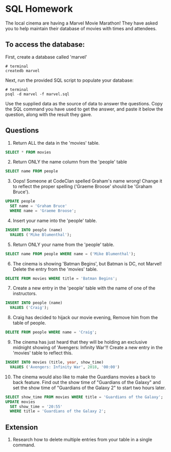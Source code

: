 # SQL Homework

The local cinema are having a Marvel Movie Marathon! They have asked you to help maintain their database of movies with times and attendees.

## To access the database:

First, create a database called 'marvel'

```
# terminal
createdb marvel
```

Next, run the provided SQL script to populate your database:

```
# terminal
psql -d marvel -f marvel.sql
```

Use the supplied data as the source of data to answer the questions. Copy the SQL command you have used to get the answer, and paste it below the question, along with the result they gave.

## Questions

1.  Return ALL the data in the 'movies' table.

```SQL
SELECT * FROM movies
```

2.  Return ONLY the name column from the 'people' table

```SQL
SELECT name FROM people
```

3.  Oops! Someone at CodeClan spelled Graham's name wrong! Change it to reflect the proper spelling ('Graeme Broose' should be 'Graham Bruce').

```SQL
UPDATE people
  SET name = 'Graham Bruce'
  WHERE name = 'Graeme Broose';
```

4. Insert your name into the 'people' table.

```SQL
INSERT INTO people (name)
  VALUES ('Mike Blumenthal');
```

5.  Return ONLY your name from the 'people' table.

```SQL
SELECT name FROM people WHERE name = ('Mike Blumenthal');
```

6.  The cinema is showing 'Batman Begins', but Batman is DC, not Marvel! Delete the entry from the 'movies' table.

```SQL
DELETE FROM movies WHERE title = 'Batman Begins';
```

7.  Create a new entry in the 'people' table with the name of one of the instructors.

```SQL
INSERT INTO people (name)
  VALUES ('Craig');
```

8.  Craig has decided to hijack our movie evening, Remove him from the table of people.

```SQL
DELETE FROM people WHERE name = 'Craig';
```

9.  The cinema has just heard that they will be holding an exclusive midnight showing of 'Avengers: Infinity War'!! Create a new entry in the 'movies' table to reflect this.

```SQL
INSERT INTO movies (title, year, show_time)
  VALUES ('Avengers: Infinity War', 2018, '00:00')
```

10.  The cinema would also like to make the Guardians movies a back to back feature. Find out the show time of "Guardians of the Galaxy" and set the show time of "Guardians of the Galaxy 2" to start two hours later.

```SQL
SELECT show_time FROM movies WHERE title = 'Guardians of the Galaxy';
UPDATE movies
  SET show_time = '20:55'
  WHERE title = 'Guardians of the Galaxy 2';
```

## Extension

1.  Research how to delete multiple entries from your table in a single command.

